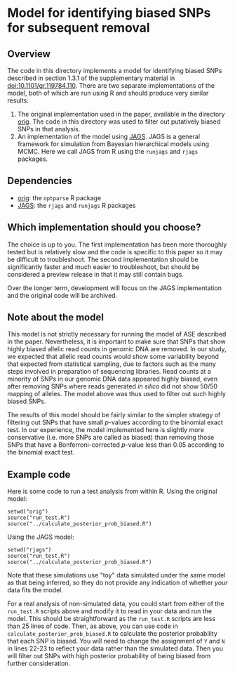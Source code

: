 # Model for identifying biased SNPs for subsequent removal

## Overview

The code in this directory implements a model for identifying
biased SNPs described in section 1.3.1 of the supplementary 
material in 
[doi:10.1101/gr.119784.110](https://dx.doi.org/10.1101/gr.119784.110). 
There are two separate implementations of the model,
both of which are run using R and should produce very similar results:

1. The original implementation used in the paper, 
available in the directory [orig](orig). The code in this directory
was used to filter out putatively biased SNPs in that analysis.
2. An implementation of the model using [JAGS](http://mcmc-jags.sourceforge.net/). JAGS is a general framework
for simulation from Bayesian hierarchical models using MCMC. Here we
call JAGS from R using the `runjags` and `rjags` packages.

## Dependencies

* [orig](orig): the `optparse` R package
* [JAGS](JAGS): the `rjags` and `runjags` R packages

## Which implementation should you choose? 

The choice is up to you.
The first implementation has been more thoroughly tested but is 
relatively slow and the code is specific to this paper so it may
be difficult to troubleshoot.
The second implementation should be significantly faster and much
easier to troubleshoot, but should be considered a preview release 
in that it may still contain bugs.

Over the longer term, development will focus on the JAGS implementation
and the original code will be archived.

## Note about the model

This model is not strictly necessary for running the model of ASE
described in the paper. Nevertheless, it is important to make sure that 
SNPs that show highly biased allelic read counts in genomic DNA are
removed. In our study, we expected that allelic read counts would show 
some variability beyond that expected from statistical sampling, 
due to factors such as the many steps involved in preparation of sequencing
libraries. Read counts at a minority of SNPs in our genomic DNA data 
appeared highly biased, even after removing SNPs where reads generated 
*in silico* did not show 50/50 mapping of alleles.
The model above was thus used to filter out such highly biased SNPs.

The results of this model should be fairly similar to the simpler 
strategy of filtering out SNPs that have small *p*-values according
to the binomial exact test. In our experience, 
the model implemented here is slightly
more conservative (i.e. more SNPs are called as biased) than 
removing those SNPs that have a Bonferroni-corrected *p*-value
less than 0.05 according to the binomial exact test.

## Example code

Here is some code to run a test analysis from within R. 
Using the original model:
```
setwd("orig")
source("run_test.R")
source("../calculate_posterior_prob_biased.R")
```

Using the JAGS model:
```
setwd("rjags")
source("run_test.R")
source("../calculate_posterior_prob_biased.R")
```

Note that these simulations use "toy" data simulated under the
same model as that being inferred, so they do not provide
any indication of whether *your* data fits the model.

For a real analysis of non-simulated data,
you could start from either of the `run_test.R` scripts above
and modify it to read in your data and run the model.
This should be straightforward as the `run_test.R` scripts are less than 
25 lines of code. Then, as above, you can use code in
`calculate_posterior_prob_biased.R` to calculate the posterior probability
that each SNP is biased. You will need to change 
the assignment of `Y` and `N` in lines 22-23 to
reflect your data rather than the simulated data.
Then you will filter out SNPs with high posterior probability of being
biased from further consideration.
